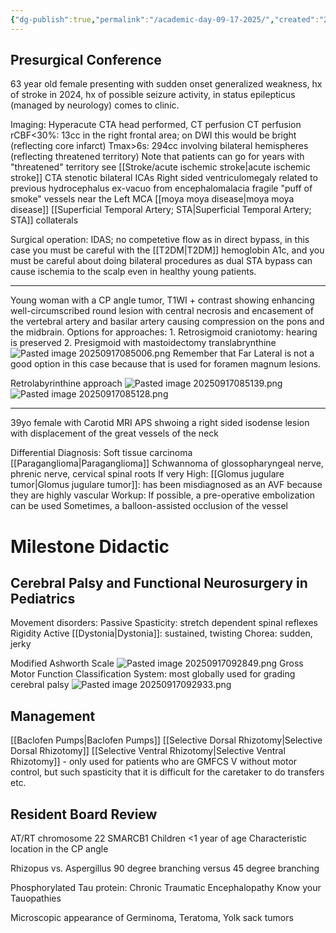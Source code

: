 ```yaml
---
{"dg-publish":true,"permalink":"/academic-day-09-17-2025/","created":"2025-09-17T07:52:45.076-07:00","updated":"2025-09-17T11:00:43.748-07:00"}
---
```


## Presurgical Conference

63 year old female presenting with sudden onset generalized weakness, hx of stroke in 2024, hx of possible seizure activity, in status epilepticus (managed by neurology) comes to clinic. 

Imaging: Hyperacute CTA head performed, CT perfusion
CT perfusion
	rCBF<30%: 13cc in the right frontal area; on DWI this would be bright (reflecting core infarct)
	Tmax>6s: 294cc involving bilateral hemispheres (reflecting threatened territory)
		Note that patients can go for years with "threatened" territory
see [[Stroke/acute ischemic stroke\|acute ischemic stroke]]
CTA
	stenotic bilateral ICAs
	Right sided ventriculomegaly related to previous hydrocephalus ex-vacuo from encephalomalacia
	fragile "puff of smoke" vessels near the Left MCA [[moya moya disease\|moya moya disease]]
[[Superficial Temporal Artery; STA\|Superficial Temporal Artery; STA]] collaterals

Surgical operation: IDAS; no competetive flow as in direct bypass, in this case you must be careful with the [[T2DM\|T2DM]] hemoglobin A1c, and you must be careful about doing bilateral procedures as dual STA bypass can cause ischemia to the scalp even in healthy young patients.

---
Young woman with a CP angle tumor, T1WI + contrast showing enhancing well-circumscribed round lesion with central necrosis and encasement of the vertebral artery and basilar artery causing compression on the pons and the midbrain. 
Options for approaches:
	1. Retrosigmoid craniotomy: hearing is preserved
	2. Presigmoid with mastoidectomy translabrynthine
![Pasted image 20250917085006.png](/img/user/assets/Pasted%20image%2020250917085006.png)
Remember that Far Lateral is not a good option in this case because that is used for foramen magnum lesions. 

Retrolabyrinthine approach
![Pasted image 20250917085139.png](/img/user/assets/Pasted%20image%2020250917085139.png)
![Pasted image 20250917085128.png](/img/user/assets/Pasted%20image%2020250917085128.png)

---
39yo female with Carotid MRI APS shwoing a right sided isodense lesion with displacement of the great vessels of the neck

Differential Diagnosis:
	Soft tissue carcinoma
	[[Paraganglioma\|Paraganglioma]]
	Schwannoma of glossopharyngeal nerve, phrenic nerve, cervical spinal roots
If very High:
	[[Glomus jugulare tumor\|Glomus jugulare tumor]]: has been misdiagnosed as an AVF because they are highly vascular
Workup:
	If possible, a pre-operative embolization can be used
	Sometimes, a balloon-assisted occlusion of the vessel 

# Milestone Didactic
## Cerebral Palsy and Functional Neurosurgery in Pediatrics
Movement disorders:
Passive
	Spasticity: stretch dependent spinal reflexes
	Rigidity
Active
	[[Dystonia\|Dystonia]]: sustained, twisting
	Chorea: sudden, jerky

Modified Ashworth Scale
![Pasted image 20250917092849.png](/img/user/assets/Pasted%20image%2020250917092849.png)
Gross Motor Function Classification System: most globally used for grading cerebral palsy
![Pasted image 20250917092933.png](/img/user/assets/Pasted%20image%2020250917092933.png)

## Management

[[Baclofen Pumps\|Baclofen Pumps]]
[[Selective Dorsal Rhizotomy\|Selective Dorsal Rhizotomy]]
[[Selective Ventral Rhizotomy\|Selective Ventral Rhizotomy]] - only used for patients who are GMFCS V without motor control, but such spasticity that it is difficult for the caretaker to do transfers etc. 




## Resident Board Review

AT/RT chromosome 22 SMARCB1
Children <1 year of age
Characteristic location in the CP angle

Rhizopus vs. Aspergillus
	90 degree branching versus 45 degree branching

Phosphorylated Tau protein: Chronic Traumatic Encephalopathy
Know your Tauopathies

Microscopic appearance of Germinoma, Teratoma, Yolk sack tumors

